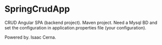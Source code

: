 # SpringCrudApp
CRUD Angular SPA (backend project).
Maven project.
Need a Mysql BD and set the configuration in application.properties file (your configuration).

Powered by. Isaac Cerna.
